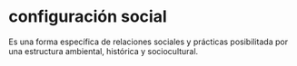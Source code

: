 # configuración social
Es una forma específica de relaciones sociales y prácticas posibilitada por una estructura ambiental, histórica y sociocultural.
